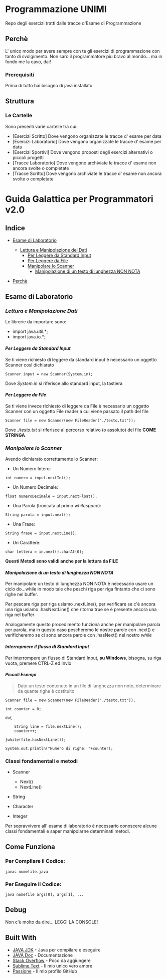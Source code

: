 # Programmazione UNIMI

Repo degli esercizi tratti dalle tracce d'Esame di Programmazione




## Perchè

L' unico modo per avere sempre con te gli esercizi di programmazione con tanto di svolgimento.
Non sarò il programmatore più bravo al mondo... ma in fondo me la cavo, dai!

### Prerequisiti

Prima di tutto hai bisogno di java installato.

## Struttura

### Le Cartelle

Sono presenti varie cartelle tra cui:
* [Esercizi Scritto] Dove vengono organizzate le tracce d' esame per data
* [Esercizi Laboratorio] Dove vengono organizzate le tracce d' esame per data
* [Esercizi Sportivi] Dove vengono proposti degli esercizi alternativi o piccoli progetti
* [Tracce Laboratorio] Dove vengono archiviate le tracce d' esame non ancora svolte o completate
* [Tracce Scritto] Dove vengono archiviate le tracce d' esame non ancora svolte o completate

# Guida Galattica per Programmatori v2.0

## Indice

* [Esame di Laboratorio](#esame-di-laboratorio)
   * [Lettura e Manipolazione dei Dati](#struttura-e-manipolazione-dei-dati)
      * [Per Leggere da Standard Input](#per-leggere-da-standard-input)
      * [Per Leggere da File](#per-leggere-da-file)
      * [Manipolare lo Scanner](#manipolare-lo-scanner)
         * [Manipolazione di un testo di lunghezza NON NOTA](#manipolazione-di-un-testo-di-lunghezza-non-nota)


* [Perchè](#perchè)


## Esame di Laboratorio

### *Lettura e Manipolazione Dati*

Le librerie da importare sono:
* import java.util.*;
* import java.io.*;

#### *Per Leggere da Standard Input*

Se ti viene richiesto di leggere da standard input è necessario un oggetto Scanner così dichiarato

```
Scanner input = new Scanner(System.in);
```

Dove *System.in* si riferisce allo standard input, la tastiera

#### *Per Leggere da File*

Se ti viene invece richiesto di leggere da File è necessario un oggetto Scanner con un oggetto File reader a cui viene passato il path del file

```
Scanner file = new Scanner(new FileReader("./testo.txt"));
```

Dove *./testo.txt* si riferisce al percorso relativo (o assoluto) del file **COME STRINGA**


### *Manipolare lo Scanner*
Avendo dichiarato correttamente lo Scanner:

* Un Numero Intero: 
```
int numero = input.nextInt();
```

* Un Numero Decimale: 
```
float numeroDecimale = input.nextFloat();
```

* Una Parola (troncata al primo *whitespace*): 
```
String parola = input.next();
```

* Una Frase: 
```
String frase = input.nextLine();
```

* Un Carattere: 
```
char lettera = in.next().charAt(0);
```
**Questi Metodi sono validi anche per la lettura da FILE**

#### *Manipolazione di un testo di lunghezza NON NOTA*

Per manipolare un testo di lunghezza NON NOTA è necessario usare un ciclo do...while in modo tale che peschi riga per riga fintanto che ci sono righe nel buffer.

Per pescare riga per riga usiamo .nextLine(), per verificare se c'è ancora una riga usiamo .hasNextLine() che ritorna true se è presente ancora una riga nel buffer

Analogamente questo procedimento funziona anche per manipolare parola per parola, ma in questo caso pescheremo le nostre parole con .next() e verificheremo se ci sono ancora parole con .hasNext() nel nostro *while*


#### *Interropmere il flusso di Standard Input*

Per interrompere un flusso di Standard Input, **su Windows**, bisogna, su riga vuota, premere CTRL-Z ed Invio

#### *Piccoli Esempi*
> Dato un testo contenuto in un file di lunghezza non noto, determinare da quante righe è costituito

```
Scanner file = new Scanner(new FileReader("./testo.txt"));

int counter = 0;

do{

	String line = file.nextLine();
	counter++;

}while(file.hasNextLine());

System.out.println("Numero di righe: "+counter);

```


### Classi fondamentali e metodi

* Scanner
  - Next()
  - NextLine()

* String
* Character
* Integer


Per sopravvivere all' esame di laboratorio è necessario conoscere alcune classi fondamentali e saper manipolarne determinati metodi.

## Come Funziona

### Per Compilare il Codice:

```
javac nomefile.java
```

### Per Eseguire il Codice:

```
java nomefile args[0], args[1], ...
```


## Debug

Non c'è molto da dire... LEGGI LA CONSOLE!

## Built With

* [JAVA JDK](http://www.oracle.com/technetwork/java/javase/downloads/jdk8-downloads-2133151.html) - Java per compilare e eseguire
* [JAVA Doc](http://www.oracle.com/technetwork/java/javase/documentation/index-137868.html) - Documentazione
* [Stack Overflow](https://stackoverflow.com/) - Poco da aggiungere
* [Sublime Text](https://www.sublimetext.com/) - Il mio unico vero amore
* [Passione](https://github.com/TheUngroundable/) - Il mio profilo GitHub
